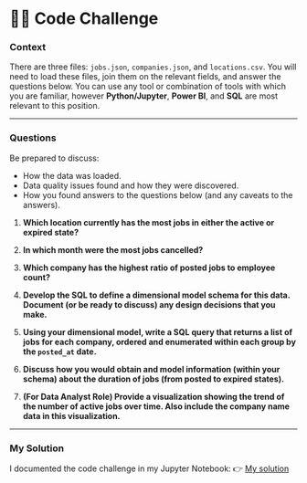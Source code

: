 # 👨‍💻 Code Challenge

### Context

There are three files: `jobs.json`, `companies.json`, and `locations.csv`. You will need to load these files, join them on the relevant fields, and answer the questions below. You can use any tool or combination of tools with which you are familiar, however **Python/Jupyter**, **Power BI**, and **SQL** are most relevant to this position.

---

### Questions

Be prepared to discuss:

- How the data was loaded.
- Data quality issues found and how they were discovered.
- How you found answers to the questions below (and any caveats to the answers).

1. **Which location currently has the most jobs in either the active or expired state?**

2. **In which month were the most jobs cancelled?**

3. **Which company has the highest ratio of posted jobs to employee count?**

4. **Develop the SQL to define a dimensional model schema for this data. Document (or be ready to discuss) any design decisions that you make.**

5. **Using your dimensional model, write a SQL query that returns a list of jobs for each company, ordered and enumerated within each group by the `posted_at` date.**

6. **Discuss how you would obtain and model information (within your schema) about the duration of jobs (from posted to expired states).**

7. **(For Data Analyst Role) Provide a visualization showing the trend of the number of active jobs over time. Also include the company name data in this visualization.**

---

### My Solution

I documented the code challenge in my Jupyter Notebook: 👉 [My solution](https://github.com/denisgaribovic/code-challenge/blob/main/code_challenge_garibovic.ipynb)
